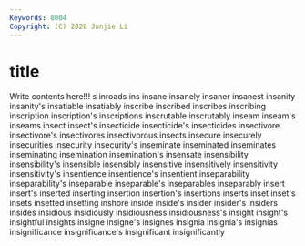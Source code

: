 ```yaml
---
Keywords: 8004
Copyright: (C) 2020 Junjie Li
---
```


# title

Write contents here!!!
s 
inroads 
ins 
insane
insanely 
insaner 
insanest 
insanity 
insanity's 
insatiable 
insatiably 
inscribe 
inscribed 
inscribes
inscribing 
inscription 
inscription's 
inscriptions 
inscrutable 
inscrutably 
inseam 
inseam's 
inseams 
insect
insect's 
insecticide 
insecticide's 
insecticides 
insectivore 
insectivore's 
insectivores 
insectivorous 
insects 
insecure
insecurely 
insecurities 
insecurity 
insecurity's 
inseminate 
inseminated 
inseminates 
inseminating 
insemination 
insemination's
insensate 
insensibility 
insensibility's 
insensible 
insensibly 
insensitive 
insensitively 
insensitivity 
insensitivity's 
insentience
insentience's 
insentient 
inseparability 
inseparability's 
inseparable 
inseparable's 
inseparables 
inseparably 
insert 
insert's
inserted 
inserting 
insertion 
insertion's 
insertions 
inserts 
inset 
inset's 
insets 
insetted
insetting 
inshore 
inside 
inside's 
insider 
insider's 
insiders 
insides 
insidious 
insidiously
insidiousness 
insidiousness's 
insight 
insight's 
insightful 
insights 
insigne 
insigne's 
insignes 
insignia
insignia's 
insignias 
insignificance 
insignificance's 
insignificant 
insignificantly 
